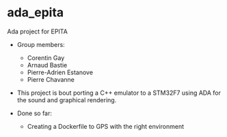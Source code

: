 # ada_epita
Ada project for EPITA

* Group members:
  + Corentin Gay
  + Arnaud Bastie
  + Pierre-Adrien Estanove
  + Pierre Chavanne

* This project is bout porting a C++ emulator to a STM32F7 using ADA for the sound and graphical rendering.

* Done so far:
  + Creating a Dockerfile to GPS with the right environment
